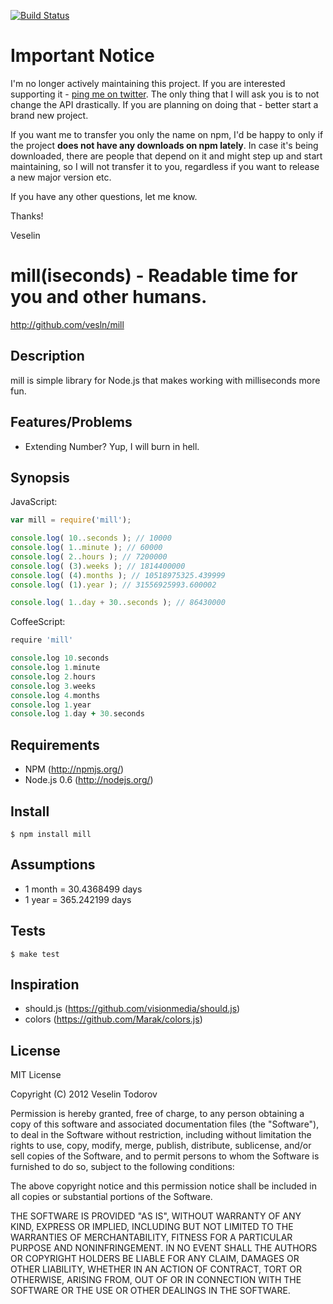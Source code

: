 [![Build Status](https://secure.travis-ci.org/vesln/mill.png)](http://travis-ci.org/vesln/mill)

# Important Notice

I'm no longer actively maintaining this project. If you are interested supporting it - [ping me on twitter](https://twitter.com/vesln).
The only thing that I will ask you is to not change the API drastically. If you are planning on doing that - better start a brand new project.

If you want me to transfer you only the name on npm, I'd be happy to only if the project **does not have any downloads on npm lately**. In case it's being
downloaded, there are people that depend on it and might step up and start maintaining, so I will not transfer it to you, regardless if you want to release
a new major version etc.

If you have any other questions, let me know.

Thanks!

Veselin

# mill(iseconds) - Readable time for you and other humans.

http://github.com/vesln/mill

## Description
	
mill is simple library for Node.js that makes working with milliseconds more fun.

## Features/Problems

- Extending Number? Yup, I will burn in hell.
	
## Synopsis

JavaScript:

```javascript
var mill = require('mill');

console.log( 10..seconds ); // 10000
console.log( 1..minute ); // 60000
console.log( 2..hours ); // 7200000
console.log( (3).weeks ); // 1814400000
console.log( (4).months ); // 10518975325.439999
console.log( (1).year ); // 31556925993.600002

console.log( 1..day + 30..seconds ); // 86430000
```
	
CoffeeScript:

```coffeescript
require 'mill'

console.log 10.seconds
console.log 1.minute
console.log 2.hours
console.log 3.weeks
console.log 4.months
console.log 1.year
console.log 1.day + 30.seconds
```
	
## Requirements

- NPM (http://npmjs.org/)
- Node.js 0.6 (http://nodejs.org/)

## Install

	$ npm install mill

## Assumptions

- 1 month = 30.4368499 days
- 1 year = 365.242199 days

## Tests

	$ make test
	
## Inspiration

- should.js (https://github.com/visionmedia/should.js)
- colors (https://github.com/Marak/colors.js)

## License

MIT License

Copyright (C) 2012 Veselin Todorov

Permission is hereby granted, free of charge, to any person obtaining a copy of
this software and associated documentation files (the "Software"), to deal in
the Software without restriction, including without limitation the rights to
use, copy, modify, merge, publish, distribute, sublicense, and/or sell copies
of the Software, and to permit persons to whom the Software is furnished to do
so, subject to the following conditions:

The above copyright notice and this permission notice shall be included in all
copies or substantial portions of the Software.

THE SOFTWARE IS PROVIDED "AS IS", WITHOUT WARRANTY OF ANY KIND, EXPRESS OR
IMPLIED, INCLUDING BUT NOT LIMITED TO THE WARRANTIES OF MERCHANTABILITY,
FITNESS FOR A PARTICULAR PURPOSE AND NONINFRINGEMENT. IN NO EVENT SHALL THE
AUTHORS OR COPYRIGHT HOLDERS BE LIABLE FOR ANY CLAIM, DAMAGES OR OTHER
LIABILITY, WHETHER IN AN ACTION OF CONTRACT, TORT OR OTHERWISE, ARISING FROM,
OUT OF OR IN CONNECTION WITH THE SOFTWARE OR THE USE OR OTHER DEALINGS IN THE
SOFTWARE.
